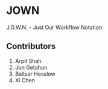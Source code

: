 # JOWN
J.O.W.N. - Just Our Workflow Notation

## Contributors
1. Arpit Shah
2. Jon Getahun
3. Baltsar Hesslow
4. Xi Chen
